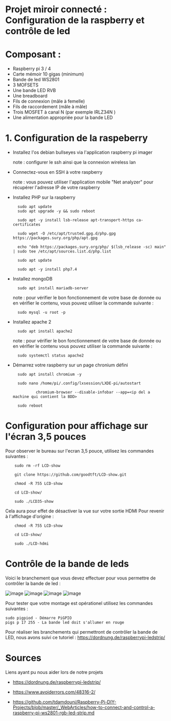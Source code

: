 # Projet miroir connecté : Configuration de la raspberry et contrôle de led

# Composant : 

- Raspberry pi 3 / 4
- Carte mémoir 10 gigas (minimum)
- Bande de led WS2801
- 3 MOFSETS
- Une bande LED RVB
- Une breadboard 
- Fils de connexion (mâle à femelle)
- Fils de raccordement (mâle à mâle)
- Trois MOSFET à canal N (par exemple IRLZ34N )
- Une alimentation appropriée pour la bande LED

# 1. Configuration de la raspeberry

- Installez l'os debian bullseyes via l'application raspberry pi imager
    
    note : configurer le ssh ainsi que la connexion wireless lan 

- Connectez-vous en SSH à votre raspberry

   note : vous pouvez utiliser l'application mobile "Net analyzer" pour récupérer l'adresse IP de votre raspberry 

- Installez PHP sur la raspberry
        
        sudo apt update
        sudo apt upgrade -y && sudo reboot

        sudo apt -y install lsb-release apt-transport-https ca-certificates 
        
        sudo wget -O /etc/apt/trusted.gpg.d/php.gpg https://packages.sury.org/php/apt.gpg

        echo "deb https://packages.sury.org/php/ $(lsb_release -sc) main" | sudo tee /etc/apt/sources.list.d/php.list

        sudo apt update

        sudo apt -y install php7.4

- Installez mongoDB

        sudo apt install mariadb-server

    note : pour vérifier le bon fonctionnement de votre base de donnée ou en vérifier le contenu, vous pouvez utiliser la commande suivante :

        sudo mysql -u root -p

- Installez apache 2 

        sudo apt install apache2

    note : pour vérifier le bon fonctionnement de votre base de donnée ou en vérifier le contenu vous pouvez utiliser la commande suivante :

        sudo systemctl status apache2    

- Démarrez votre raspberry sur un page chronium défini 

        sudo apt install chromium -y

        sudo nano /home/pi/.config/lxsession/LXDE-pi/autostart
        
                chromium-browser --disable-infobar --app=<ip del a machine qui contient la BDD>
        
        sudo reboot
# Configuration pour affichage sur l'écran 3,5 pouces



Pour observer le bureau sur l'ecran 3,5 pouce, utilisez les commandes suivantes :

        sudo rm -rf LCD-show

        git clone https://github.com/goodtft/LCD-show.git

        chmod -R 755 LCD-show

        cd LCD-show/

        sudo ./LCD35-show

Cela aura pour effet de désactiver la vue sur votre sortie HDMI
Pour revenir à l'affichage d'origine :

        chmod -R 755 LCD-show 

        cd LCD-show/ 

        sudo ./LCD-hdmi

# Contrôle de la bande de leds

Voici le branchement que vous devez effectuer pour vous permettre de contrôler la bande de led :

![image](https://user-images.githubusercontent.com/104560626/176110126-4daba8e7-1386-4fad-8977-e0512885e437.jpg)
![image](https://user-images.githubusercontent.com/104560626/176108347-ece66397-4660-4300-b42a-fa4412b20149.jpg)
![image](https://user-images.githubusercontent.com/104560626/176109882-e131b697-c261-4bc5-80fd-8af496c61bb1.jpg)
![image](https://user-images.githubusercontent.com/104560626/176108057-86f40d6d-837d-42c2-ba20-a40c20939bb7.jpg)

Pour tester que votre montage est opérationel utilisez les commandes suivantes :

    sudo pigpiod - Démarre PiGPIO
    pigs p 17 255 - La bande led doit s'allumer en rouge

Pour réaliser les branchements qui permettront de contrôler la bande de LED, nous avons suivi ce tutoriel : https://dordnung.de/raspberrypi-ledstrip/

# Sources

Liens ayant pu nous aider lors de notre projets 

- https://dordnung.de/raspberrypi-ledstrip/

- https://www.avoiderrors.com/48316-2/

- https://github.com/tdamdouni/Raspberry-Pi-DIY-Projects/blob/master/_WebArticles/how-to-connect-and-control-a-raspberry-pi-ws2801-rgb-led-strip.md

